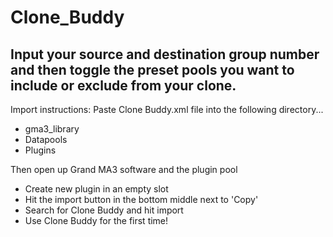 # Clone_Buddy

## Input your source and destination group number and then toggle the preset pools you want to include or exclude from your clone.


Import instructions:
Paste Clone Buddy.xml file into the following directory...
- gma3_library
- Datapools
- Plugins

Then open up Grand MA3 software and the plugin pool
- Create new plugin in an empty slot
- Hit the import button in the bottom middle next to 'Copy'
- Search for Clone Buddy and hit import
- Use Clone Buddy for the first time!
